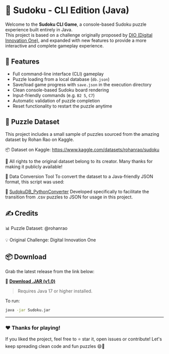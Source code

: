 # 🧩 Sudoku - CLI Edition (Java)

Welcome to the **Sudoku CLI Game**, a console-based Sudoku puzzle experience built entirely in Java.  
This project is based on a challenge originally proposed by [DIO (Digital Innovation One)](https://github.com/digitalinnovationone/exercicios-java-basico/blob/main/projetos/2%20-%20Programação%20Orientada%20a%20Objetos%20e%20Estruturas%20de%20Dados%20com%20Java.md), and expanded with new features to provide a more interactive and complete gameplay experience.

## 🚀 Features

- Full command-line interface (CLI) gameplay
- Puzzle loading from a local database (`db.json`)
- Save/load game progress with `save.json` in the execution directory
- Clean console-based Sudoku board rendering
- Input-friendly commands (e.g. `B2 5`, `C7`)
- Automatic validation of puzzle completion
- Reset functionality to restart the puzzle anytime

## 📁 Puzzle Dataset
This project includes a small sample of puzzles sourced from the amazing dataset by Rohan Rao on Kaggle.

📦 Dataset on Kaggle:
https://www.kaggle.com/datasets/rohanrao/sudoku

📜 All rights to the original dataset belong to its creator. Many thanks for making it publicly available!

🔄 Data Conversion Tool
To convert the dataset to a Java-friendly JSON format, this script was used:

📂 [SudokuDB_PythonConverter](https://github.com/GuhzFernandes/SudokuDB_PythonConverter)
Developed specifically to facilitate the transition from .csv puzzles to JSON for usage in this project.

## ✍️ Credits

📊 Puzzle Dataset: @rohanrao

💡 Original Challenge: Digital Innovation One

## 📦 Download

Grab the latest release from the link below:

🔗 **[Download .JAR (v1.0)](https://github.com/GuhzFernandes/Sudoku/releases/tag/v1.0)**

> Requires Java 17 or higher installed.

To run:
```bash
java -jar Sudoku.jar
```
---

### ❤️ Thanks for playing!
If you liked the project, feel free to ⭐ star it, open issues or contribute!
Let's keep spreading clean code and fun puzzles 😄🧩